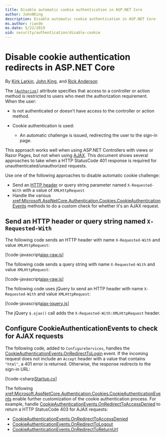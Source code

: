 ```yaml
---
title: Disable automatic cookie authentication in ASP.NET Core
author: John0King
description: Disable automatic cookie authentication in ASP.NET Core
ms.author: riande
ms.date: 5/22/2019
uid: security/authentication/disable-cookie
---
```

# Disable cookie authentication redirects in ASP.NET Core

By [Kirk Larkin](https://github.com/serpent5), [John King](https://github.com/John0King), and [Rick Anderson](https://twitter.com/RickAndMSFT)

The [`[Authorize]`](xref:Microsoft.AspNetCore.Authorization.AuthorizeAttribute) attribute specifies that access to a controller or action method is restricted to users who meet the authorization requirement. When the user:

* Is not authenticated or doesn't have access to the controller or action method.
* Cookie authentication is used:

    * An automatic challenge is issued, redirecting the user to the sign-in page.

This approach works well when using ASP.NET Controllers with views or Razor Pages, but not when using [AJAX](https://developer.mozilla.org/en-US/docs/Web/Guide/AJAX). This document shows several approaches to take when a HTTP StatusCode 401 response is required for unauthenticated/unauthorized requests.

Use one of the following approaches to disable automatic cookie challenge:

* Send an [HTTP header](https://developer.mozilla.org/en-US/docs/Web/HTTP/Headers) or query string parameter named `X-Requested-With` with a value of `XMLHttpRequest`
* Handle the various <xref:Microsoft.AspNetCore.Authentication.Cookies.CookieAuthenticationEvents> methods to do a custom check for whether it's an AJAX request.

## Send an HTTP header or query string named `X-Requested-With`

The following code sends an HTTP header with name `X-Requested-With` and value `XMLHttpRequest`:

[!code-javascript[ajax-raw.js](disable-cookie/sample/js/ajax-raw.js)]

The following code sends a query string with name `X-Requested-With` and value `XMLHttpRequest`:

[!code-javascript[ajax-raw.js](disable-cookie/sample/js/ajax-raw-qs.js)]

The following code uses jQuery to send an HTTP header with name `X-Requested-With` and value `XMLHttpRequest`:

[!code-javascript[ajax-jquery.js](disable-cookie/sample/js/ajax-jquery.js)]

The jQuery `$.ajax()` call adds the `X-Requested-With:XMLHttpRequest` header.

## Configure CookieAuthenticationEvents to check for AJAX requests

The following code, added to `ConfigureServices`, handles the [CookieAuthenticationEvents.OnRedirectToLogin](xref:Microsoft.AspNetCore.Authentication.Cookies.CookieAuthenticationEvents.OnRedirectToLogin) event. If the incoming request does not include an `Accept` header with a value that contains `"html"`, a 401 error is returned. Otherwise, the response redirects to the sign-in URL:

[!code-csharp[Startup.cs](disable-cookie/sample/Startup.cs?name=snippet)]

The following <xref:Microsoft.AspNetCore.Authentication.Cookies.CookieAuthenticationEvents> enable further customization of the cookie authentication process. For example, handle [CookieAuthenticationEvents.OnRedirectToAccessDenied](xref:Microsoft.AspNetCore.Authentication.Cookies.CookieAuthenticationEvents.OnRedirectToAccessDenied) to return a HTTP StatusCode 403 for AJAX requests:

* [CookieAuthenticationEvents.OnRedirectToAccessDenied](xref:Microsoft.AspNetCore.Authentication.Cookies.CookieAuthenticationEvents.OnRedirectToAccessDenied)
* [CookieAuthenticationEvents.OnRedirectToLogout](xref:Microsoft.AspNetCore.Authentication.Cookies.CookieAuthenticationEvents.OnRedirectToLogout)
* [CookieAuthenticationEvents.OnRedirectToReturnUrl](xref:Microsoft.AspNetCore.Authentication.Cookies.CookieAuthenticationEvents.OnRedirectToReturnUrl)
